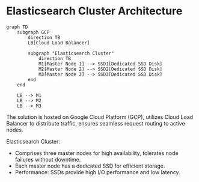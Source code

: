 # Elasticsearch Cluster Architecture

```mermaid
graph TD
    subgraph GCP
        direction TB
        LB[Cloud Load Balancer]
        
        subgraph "Elasticsearch Cluster"
            direction TB
            M1[Master Node 1] --> SSD1[Dedicated SSD Disk]
            M2[Master Node 2] --> SSD2[Dedicated SSD Disk]
            M3[Master Node 3] --> SSD3[Dedicated SSD Disk]
        end
    end

    LB --> M1
    LB --> M2
    LB --> M3
```

The solution is hosted on Google Cloud Platform (GCP), utilizes Cloud Load Balancer to distribute traffic, ensures seamless request routing to active nodes.

Elasticsearch Cluster: 
- Comprises three master nodes for high availability, tolerates node failures without downtime.
- Each master node has a dedicated SSD for efficient storage.
- Performance: SSDs provide high I/O performance and low latency.


